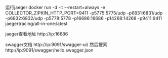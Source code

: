 运行jaeger
docker run -d -it --restart=always -e COLLECTOR_ZIPKIN_HTTP_PORT=9411 -p5775:5775/udp -p6831:6831/udp -p6832:6832/udp  -p5778:5778 -p16686:16686 -p14268:14268 -p9411:9411 jaegertracing/all-in-one:latest

jaeger查看地址  http://ip:16686

swagger文档 http://ip:9091/swagger-ui/  然后搜索  http://ip:9091/swagger/hello.swagger.json

